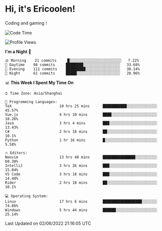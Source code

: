 # Hi, it's Ericoolen!
Coding and gaming！

<!--START_SECTION:waka-->
![Code Time](http://img.shields.io/badge/Code%20Time-306%20hrs%203%20mins-blue)

![Profile Views](http://img.shields.io/badge/Profile%20Views-11-blue)

**I'm a Night 🦉** 

```text
🌞 Morning    21 commits     █░░░░░░░░░░░░░░░░░░░░░░░░   7.22% 
🌆 Daytime    98 commits     ████████░░░░░░░░░░░░░░░░░   33.68% 
🌃 Evening    111 commits    █████████░░░░░░░░░░░░░░░░   38.14% 
🌙 Night      61 commits     █████░░░░░░░░░░░░░░░░░░░░   20.96%

```


📊 **This Week I Spent My Time On** 

```text
⌚︎ Time Zone: Asia/Shanghai

💬 Programming Languages: 
TeX                      10 hrs 25 mins      ███████████░░░░░░░░░░░░░░   45.57% 
Vue.js                   4 hrs 10 mins       ████░░░░░░░░░░░░░░░░░░░░░   18.26% 
Java                     3 hrs 4 mins        ███░░░░░░░░░░░░░░░░░░░░░░   13.43% 
C#                       2 hrs 18 mins       ██░░░░░░░░░░░░░░░░░░░░░░░   10.1% 
Python                   1 hr 16 mins        █░░░░░░░░░░░░░░░░░░░░░░░░   5.58%

🔥 Editors: 
Neovim                   13 hrs 48 mins      ███████████████░░░░░░░░░░   60.38% 
IntelliJ                 3 hrs 26 mins       ███░░░░░░░░░░░░░░░░░░░░░░   15.04% 
VS Code                  3 hrs 18 mins       ███░░░░░░░░░░░░░░░░░░░░░░   14.48% 
Rider                    2 hrs 18 mins       ██░░░░░░░░░░░░░░░░░░░░░░░   10.1%

💻 Operating System: 
Linux                    17 hrs 6 mins       ██████████████████░░░░░░░   74.86% 
Windows                  5 hrs 44 mins       ██████░░░░░░░░░░░░░░░░░░░   25.14%

```


 Last Updated on 02/06/2022 21:16:05 UTC
<!--END_SECTION:waka-->

